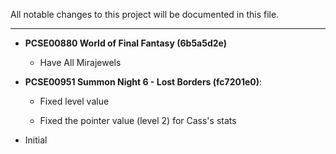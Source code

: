 All notable changes to this project will be documented in this file.

***	

* **PCSE00880 World of Final Fantasy (6b5a5d2e)**

   * Have All Mirajewels

* **PCSE00951 Summon Night 6 - Lost Borders (fc7201e0)**:

   * Fixed level value

   * Fixed the pointer value (level 2) for Cass's stats

* Initial
